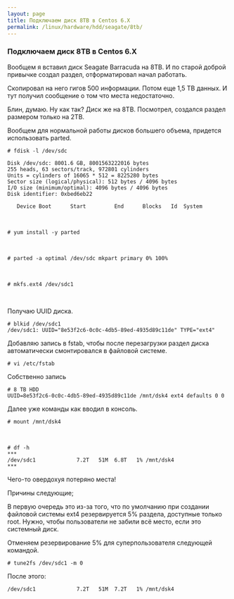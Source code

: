 ```yaml
---
layout: page
title: Подключаем диск 8TB в Centos 6.X
permalink: /linux/hardware/hdd/seagate/8tb/
---
```


### Подключаем диск 8TB в Centos 6.X

Вообщем я вставил диск Seagate Barracuda на 8TB. И по старой доброй привычке создал раздел, отформатировал начал работать.

Скопировал на него гигов 500 информации. Потом еще 1,5 TB данных.
И тут получил сообщение о том что места недостаточно.

Блин, думаю. Ну как так? Диск же на 8TB. Посмотрел, создался раздел размером только на 2TB.

Вообщем для нормальной работы дисков большего объема, придется использовать parted.


    # fdisk -l /dev/sdc

    Disk /dev/sdc: 8001.6 GB, 8001563222016 bytes
    255 heads, 63 sectors/track, 972801 cylinders
    Units = cylinders of 16065 * 512 = 8225280 bytes
    Sector size (logical/physical): 512 bytes / 4096 bytes
    I/O size (minimum/optimal): 4096 bytes / 4096 bytes
    Disk identifier: 0xbed6eb22

       Device Boot      Start         End      Blocks   Id  System


<br/>

    # yum install -y parted


<br/>

    # parted -a optimal /dev/sdc mkpart primary 0% 100%

<!--
# parted /dev/sdc
GNU Parted 2.1
Using /dev/sdc
Welcome to GNU Parted! Type 'help' to view a list of commands.
(parted)  

<br/>

(parted) mklabel gpt                                                      
Warning: The existing disk label on /dev/sdc will be destroyed and all data on
this disk will be lost. Do you want to continue?
Yes/No? yes

<br/>

(parted) unit TB

<br/>

(parted) mkpart primary 0 100%

<br/>

(parted) print                                                            
Model: ATA ST8000AS0002-1NA (scsi)
Disk /dev/sdc: 8.00TB
Sector size (logical/physical): 512B/4096B
Partition Table: gpt

Number  Start   End     Size    File system  Name     Flags
 1      0.00TB  0.00TB  0.00TB               primary


<br/>

 (parted) quit

-->

<br/>

    # mkfs.ext4 /dev/sdc1


<br>

Получаю UUID диска.


    # blkid /dev/sdc1
    /dev/sdc1: UUID="8e53f2c6-0c0c-4db5-89ed-4935d89c11de" TYPE="ext4"


Добавляю запись в fstab, чтобы после перезагрузки раздел диска автоматически смонтировался в файловой системе.

    # vi /etc/fstab


Собственно запись

    # 8 TB HDD
    UUID=8e53f2c6-0c0c-4db5-89ed-4935d89c11de /mnt/dsk4 ext4 defaults 0 0


Далее уже команды как вводил в консоль.

    # mount /mnt/dsk4

<br/>

    # df -h
    ***
    /dev/sdc1             7.2T   51M  6.8T   1% /mnt/dsk4
    ***


Чего-то овердохуя потеряно места!

Причины следующие;

В первую очередь это из-за того, что по умолчанию при создании файловой системы ext4 резервируется 5% раздела, доступные только root. Нужно, чтобы пользователи не забили всё место, если это системный диск.


Отменяем резервирование 5% для суперпользователя следующей командой.

    # tune2fs /dev/sdc1 -m 0

После этого:

    /dev/sdc1             7.2T   51M  7.2T   1% /mnt/dsk4
